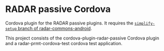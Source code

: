 # RADAR passive Cordova

Cordova plugin for the RADAR passive plugins. It requires the [`simplify-setup` branch of radar-commons-android](https://github.com/radar-base/radar-commons-android/tree/simplify-setup).

This project consists of the cordova-plugin-radar-passive Cordova plugin and a radar-prmt-cordova-test cordova test application.
